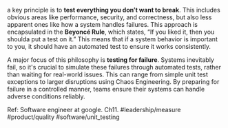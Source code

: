 a key principle is to **test everything you don’t want to break**. This includes obvious areas like performance, security, and correctness, but also less apparent ones like how a system handles failures. This approach is encapsulated in the **Beyoncé Rule**, which states, “If you liked it, then you shoulda put a test on it.” This means that if a system behavior is important to you, it should have an automated test to ensure it works consistently.

A major focus of this philosophy is **testing for failure**. Systems inevitably fail, so it's crucial to simulate these failures through automated tests, rather than waiting for real-world issues. This can range from simple unit test exceptions to larger disruptions using Chaos Engineering. By preparing for failure in a controlled manner, teams ensure their systems can handle adverse conditions reliably.

Ref: Software engineer at google. Ch11. 
#leadership/measure #product/quality #software/unit_testing

